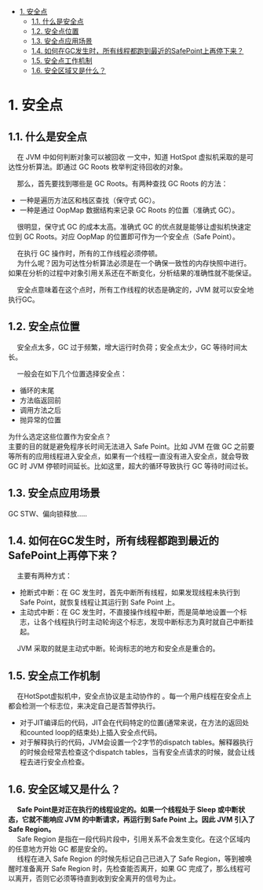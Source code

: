 

<!-- TOC -->

- [1. 安全点](#1-安全点)
    - [1.1. 什么是安全点](#11-什么是安全点)
    - [1.2. 安全点位置](#12-安全点位置)
    - [1.3. 安全点应用场景](#13-安全点应用场景)
    - [1.4. 如何在GC发生时，所有线程都跑到最近的SafePoint上再停下来？](#14-如何在gc发生时所有线程都跑到最近的safepoint上再停下来)
    - [1.5. 安全点工作机制](#15-安全点工作机制)
    - [1.6. 安全区域又是什么？](#16-安全区域又是什么)

<!-- /TOC -->

# 1. 安全点  
<!--
http://www.mamicode.com/info-detail-2913659.html
https://blog.csdn.net/baichoufei90/article/details/85097727
-->

## 1.1. 什么是安全点  
&emsp; 在 JVM 中如何判断对象可以被回收 一文中，知道 HotSpot 虚拟机采取的是可达性分析算法。即通过 GC Roots 枚举判定待回收的对象。  

&emsp; 那么，首先要找到哪些是 GC Roots。有两种查找 GC Roots 的方法：  

* 一种是遍历方法区和栈区查找（保守式 GC）。  
* 一种是通过 OopMap 数据结构来记录 GC Roots 的位置（准确式 GC）。  

&emsp; 很明显，保守式 GC 的成本太高。准确式 GC 的优点就是能够让虚拟机快速定位到 GC Roots。对应 OopMap 的位置即可作为一个安全点（Safe Point）。  

&emsp; 在执行 GC 操作时，所有的工作线程必须停顿。  
&emsp; 为什么呢？因为可达性分析算法必须是在一个确保一致性的内存快照中进行。如果在分析的过程中对象引用关系还在不断变化，分析结果的准确性就不能保证。  

&emsp; 安全点意味着在这个点时，所有工作线程的状态是确定的，JVM 就可以安全地执行GC。  

## 1.2. 安全点位置  
&emsp; 安全点太多，GC 过于频繁，增大运行时负荷；安全点太少，GC 等待时间太长。  

&emsp; 一般会在如下几个位置选择安全点：  

* 循环的末尾
* 方法临返回前
* 调用方法之后
* 抛异常的位置

为什么选定这些位置作为安全点？  
主要的目的就是避免程序长时间无法进入 Safe Point。比如 JVM 在做 GC 之前要等所有的应用线程进入安全点，如果有一个线程一直没有进入安全点，就会导致 GC 时 JVM 停顿时间延长。比如这里，超大的循环导致执行 GC 等待时间过长。  

## 1.3. 安全点应用场景  
GC STW、偏向锁释放.....

## 1.4. 如何在GC发生时，所有线程都跑到最近的SafePoint上再停下来？  
&emsp; 主要有两种方式：  

* 抢断式中断：在 GC 发生时，首先中断所有线程，如果发现线程未执行到 Safe Point，就恢复线程让其运行到 Safe Point 上。
* 主动式中断：在 GC 发生时，不直接操作线程中断，而是简单地设置一个标志，让各个线程执行时主动轮询这个标志，发现中断标志为真时就自己中断挂起。

&emsp; JVM 采取的就是主动式中断。轮询标志的地方和安全点是重合的。  

## 1.5. 安全点工作机制  
&emsp; 在HotSpot虚拟机中，安全点协议是主动协作的 。每一个用户线程在安全点上都会检测一个标志位，来决定自己是否暂停执行。  

* 对于JIT编译后的代码，JIT会在代码特定的位置(通常来说，在方法的返回处和counted loop的结束处)上插入安全点代码。
* 对于解释执行的代码，JVM会设置一个2字节的dispatch tables。解释器执行的时候会经常去检查这个dispatch tables，当有安全点请求的时候，就会让线程去进行安全点检查。

## 1.6. 安全区域又是什么？  
&emsp; **Safe Point是对正在执行的线程设定的。如果一个线程处于 Sleep 或中断状态，它就不能响应 JVM 的中断请求，再运行到 Safe Point 上。因此 JVM 引入了 Safe Region。**  
&emsp; Safe Region 是指在一段代码片段中，引用关系不会发生变化。在这个区域内的任意地方开始 GC 都是安全的。  
&emsp; 线程在进入 Safe Region 的时候先标记自己已进入了 Safe Region，等到被唤醒时准备离开 Safe Region 时，先检查能否离开，如果 GC 完成了，那么线程可以离开，否则它必须等待直到收到安全离开的信号为止。  
